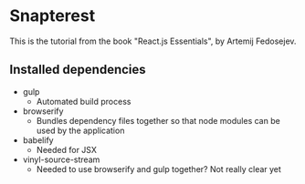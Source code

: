 # Snapterest

This is the tutorial from the book "React.js Essentials", by Artemij Fedosejev.

## Installed dependencies

- gulp
  - Automated build process
- browserify
  - Bundles dependency files together so that node modules can be used by the application
- babelify
  - Needed for JSX
- vinyl-source-stream
  - Needed to use browserify and gulp together? Not really clear yet
